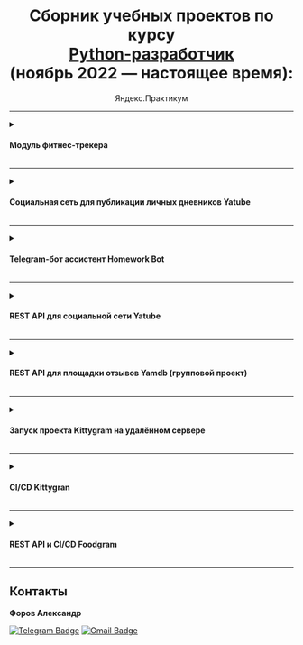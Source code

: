 <div align = center>
  
  # Сборник учебных проектов по курсу <br> [Python-разработчик](https://practicum.yandex.ru/backend-developer/) <br> (ноябрь 2022 — настоящее время):
  
  Яндекс.Практикум
  

</div>

---
<details>
  <summary>
    <h4>Модуль фитнес-трекера</h4>
  </summary>

  <br>
 
  | Ссылка | Цель проекта | Задачи проекта  | Библиотеки|
  | :-----: | :-------------- | :---------- | :-------:|
  |  [  Модуль фитнес-трекера](https://github.com/JustLight1/Yandex-Practicum-projects-Python/tree/main/01_fitness_tracker)        |Разработать модуль для фитнес трекера, рассчитывающий и отображающий полную информацию о тренировках по данным от блока датчиков| Разобраться с основными концепциями и принципами ООП; научиться писать код в соответствии с PEP8; разобраться в общих принципах работы с GIT.| - |

</details>

---

<details>
  <summary>
    <h4>Социальная сеть для публикации личных дневников Yatube </h4>
  </summary>
  
  <br>
  
  | Ссылка | Цель проекта | Задачи проекта  | Библиотеки|
  | :-----: | :-------------- | :---------- | :-------:|
  |  [Yatube](https://github.com/JustLight1/Yandex-Practicum-projects-Python/tree/main/02_Yatube)|Создать ресурс, позволяющий пользователю регистрироваться, публиковать посты, добавлять к ним картинки, оценивать и комментировать чужие записи, подписываться на других авторов.|Научиться работать с Django от создания пустого проекта до [деплоя](http://aforov.pythonanywhere.com) -  разобраться с Django ORM, моделью MVT, маршрутизацией, формами, CBV, Django Auth, основами HTML и CSS.| ![!Django](https://img.shields.io/badge/Django-2.2.9-blue)|

</details>

---

<details>
  <summary>
    <h4>Telegram-бот ассистент Homework Bot</h4>
  </summary>
  
  <br>
  
  | Ссылка | Цель проекта | Задачи проекта  | Библиотеки|
  | :-----: | :-------------- | :---------- | :-------:|
  |  [Homework Bot](https://github.com/JustLight1/Yandex-Practicum-projects-Python/tree/main/03_homework_bot)|Разработать телеграм-бота для проверки статуса домашней работы через API-сервис Практикум.Домашка.|Познакомиться с REST API, механизмами авторизации, протоколом OAuth 2.0; Разобраться в основах API Telegram; Научиться работать с библиотекой python-telegram-bot.|![!PTB](https://img.shields.io/badge/python_telegram_bot-13.9.10-blue) ![!Requests](https://img.shields.io/badge/requests-2.26.0-blue) |

</details>

---

<details>
  <summary>
    <h4>REST API для социальной сети Yatube</h4>
  </summary>
  
  <br>
 
  | Ссылка | Цель проекта | Задачи проекта  | Библиотеки|
  | :-----: | :-------------- | :---------- | :-------:|
  |  [REST API Yatube](https://github.com/JustLight1/Yandex-Practicum-projects-Python/tree/main/04_API_Yatube)|Написать REST API-сервис для проекта Yatube|Познакомиться с DRF: разобраться с основами сериализации данных; разобраться в работе view-функций/классов/сетов; научиться работать с SimpleRouter и DefaultRouter; познакомиться с токенами (Authtoken, JWT-токен), библиотекой Djoiser.|![Django](https://img.shields.io/badge/Django-3.2.16-blue)![Django_REST_framework](https://img.shields.io/badge/DRF-3.12.4-blue)![Djoiser](https://img.shields.io/badge/Djoiser-2.1.0-blue)|

</details>

---

<details>
  <summary>
   <h4>REST API для площадки отзывов Yamdb (групповой проект) </h4>
  </summary>
  
  <br>
 
  | Ссылка | Цель проекта | Задачи проекта  | Библиотеки|
  | :-----: | :-------------- | :---------- | :-------:|
  |[REST API Yamdb](https://github.com/JustLight1/Yandex-Practicum-projects-Python/tree/main/05_API_YaMDb)| Написать бэкенд и API для сервиса Yamdb, позволяющем собирать отзывы пользователей на произведения. |Научиться программировать в команде; разобраться с коллаборацией на GitHub; разобраться с PR, merge, rebase, cherry-pick, FF; научиться проводить кросс-ревью на GitHub|![Django](https://img.shields.io/badge/Django-3.2.16-blue)![Django_REST_framework](https://img.shields.io/badge/DRF-3.12.4-blue)|

</details>

---

<details>
  <summary>
   <h4> Запуск проекта Kittygram на удалённом сервере </h4>
  </summary>
  
  <br>
 
  | Ссылка | Цель проекта | Задачи проекта  | Библиотеки|
  | :-----: | :-------------- | :---------- | :-------:|
  |[Kittygram](https://github.com/JustLight1/Yandex-Practicum-projects-Python/tree/main/06_Kittygram)| Запустить SPA Kittygram на сервере Yandex.Cloud с помощью nginx и gunicorn | Разобраться со спецификой работы на удалённом сервере; Научиться настраивать nginx и создавать gunicorn-юниты; Разобраться с реализацией SSL-соединения; |![Nginx](https://img.shields.io/badge/Nginx-1.18.0-blue) ![Gunicorn](https://img.shields.io/badge/Gunicorn-20.1.0-blue)|

</details>

---

<details>
  <summary>
   <h4> CI/CD Kittygran </h4>
  </summary>
  
  <br>
 
  | Ссылка | Цель проекта | Задачи проекта  | Библиотеки|
  | :-----: | :-------------- | :---------- | :-------:|
  |[CI/CD для Kittygram](https://github.com/JustLight1/kittygram_final)| Настроить workflow тестирования и деплоя проекта на удалённый сервер с помощью Github Actions; | Разобраться с работой docker и docker-compose; Получить представление о CI/CD |![Docker](https://img.shields.io/badge/Docker-blue) ![Gunicorn](https://img.shields.io/badge/Docker-compose-blue)|

</details>

---

<details>
  <summary>
   <h4> REST API и CI/CD Foodgram </h4>
  </summary>
  
  <br>
 
  | Ссылка | Цель проекта | Задачи проекта  | Библиотеки|
  | :-----: | :-------------- | :---------- | :-------:|
  |[Продуктовый помощник Foodgram](https://github.com/JustLight1/foodgram-project-react)| Заключительный проект курса. Разработать с нуля REST API для продуктового помощника Foodgram| Отработать полученные за время курса навыки. |![Django_REST_framework](https://img.shields.io/badge/DRF-3.12.4-blue) ![Docker](https://img.shields.io/badge/Docker-blue) ![Docker-compose](https://img.shields.io/badge/Docker-compose-blue)|

</details>

---


## Контакты
**Форов Александр** 

[![Telegram Badge](https://img.shields.io/badge/-Light_88-blue?style=social&logo=telegram&link=https://t.me/Light_88)](https://t.me/Light_88) [![Gmail Badge](https://img.shields.io/badge/forov.py@gmail.com-c14438?style=flat&logo=Gmail&logoColor=white&link=mailto:forov.py@gmail.com)](mailto:forov.py@gmail.com)

